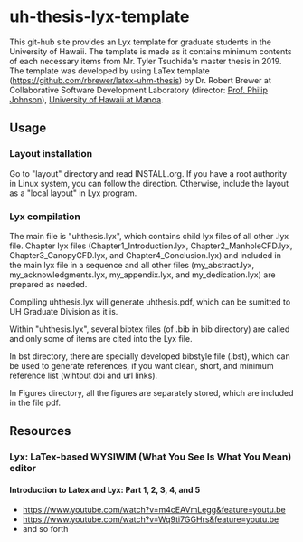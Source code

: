 # uh-thesis-lyx-template

This git-hub site provides an Lyx template for graduate students in the University of Hawaii. 
The template is made as it contains minimum contents of each necessary items from Mr. Tyler Tsuchida's master thesis in 2019.  
The template was developed by using LaTex template (https://github.com/rbrewer/latex-uhm-thesis) by Dr. Robert Brewer at Collaborative Software Development Laboratory (director: [Prof. Philip Johnson](http://www.ics.hawaii.edu/people/philip-johnson/)), [University of Hawaii at Manoa](https://manoa.hawaii.edu/). 

## Usage

### Layout installation
Go to "layout" directory and read INSTALL.org.
If you have a root authority in Linux system, you can follow the direction.
Otherwise, include the layout as a "local layout" in Lyx program.


### Lyx compilation
The main file is "uhthesis.lyx", which contains child lyx files of all other .lyx file. 
Chapter lyx files (Chapter1_Introduction.lyx, Chapter2_ManholeCFD.lyx, Chapter3_CanopyCFD.lyx, and Chapter4_Conclusion.lyx) and included in the main lyx file in a sequence and all other files (my_abstract.lyx, my_acknowledgments.lyx, my_appendix.lyx, and my_dedication.lyx) are prepared as needed.

Compiling uhthesis.lyx will generate uhthesis.pdf, which can be sumitted to UH Graduate Division as it is. 

Within "uhthesis.lyx", several bibtex files (of .bib in bib directory) are called and only some of items are cited into the Lyx file. 

In bst directory, there are specially developed bibstyle file (.bst), which can be used to generate references, if you want clean, short, and minimum reference list (wihtout doi and url links). 

In Figures directory, all the figures are separately stored, which are included in the file pdf. 

## Resources
### Lyx: LaTex-based WYSIWIM (What You See Is What You Mean) editor
#### Introduction to Latex and Lyx: Part 1, 2, 3, 4, and 5
- https://www.youtube.com/watch?v=m4cEAVmLegg&feature=youtu.be
- https://www.youtube.com/watch?v=Wq9ti7GGHrs&feature=youtu.be
- and so forth
